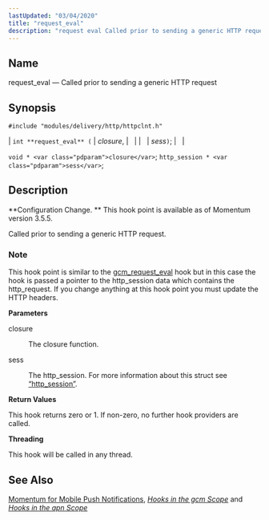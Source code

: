 ```yaml
---
lastUpdated: "03/04/2020"
title: "request_eval"
description: "request eval Called prior to sending a generic HTTP request int request eval closure sess void closure http session sess Configuration Change This hook point is available as of Momentum version 3 5 5 Called prior to sending a generic HTTP request This hook point is similar to the gcm..."
---
```


<a name="hooks.http_request_eval"></a> 
## Name

request_eval — Called prior to sending a generic HTTP request

## Synopsis

`#include "modules/delivery/http/httpclnt.h"`

| `int **request_eval** (` | <var class="pdparam">closure</var>, |   |
|   | <var class="pdparam">sess</var>`)`; |   |

`void * <var class="pdparam">closure</var>`;
`http_session * <var class="pdparam">sess</var>`;<a name="idp29823664"></a> 
## Description

**Configuration Change. ** This hook point is available as of Momentum version 3.5.5.

Called prior to sending a generic HTTP request.

### Note

This hook point is similar to the [gcm_request_eval](/momentum/3/3-api/hooks-gcm-request-eval) hook but in this case the hook is passed a pointer to the http_session data which contains the http_request. If you change anything at this hook point you must update the HTTP headers.

**<a name="idp29828368"></a> Parameters**

<dl class="variablelist">

<dt>closure</dt>

<dd>

The closure function.

</dd>

<dt>sess</dt>

<dd>

The http_session. For more information about this struct see [“http_session”](/momentum/3/3-api/structs-http-session).

</dd>

</dl>

**<a name="idp29833472"></a> Return Values**

This hook returns zero or 1\. If non-zero, no further hook providers are called.

**<a name="idp29834448"></a> Threading**

This hook will be called in any thread.

<a name="idp29835472"></a> 
## See Also

[Momentum for Mobile Push Notifications](/momentum/3/3-push), [*Hooks in the gcm Scope*](/momentum/3/3-api/hooks-gcm) and [*Hooks in the apn Scope*](/momentum/3/3-api/hooks-apn)